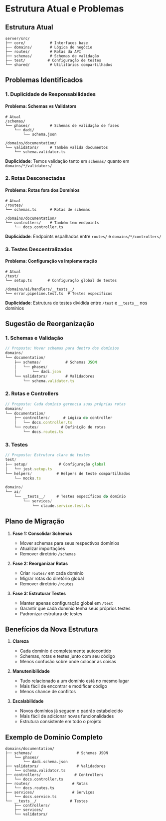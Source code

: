 # Estrutura Atual e Problemas

## Estrutura Atual

```
server/src/
├── core/           # Interfaces base
├── domains/        # Lógica de negócio
├── routes/         # Rotas da API
├── schemas/        # Schemas de validação
├── test/          # Configuração de testes
└── shared/         # Utilitários compartilhados
```

## Problemas Identificados

### 1. Duplicidade de Responsabilidades

#### Problema: Schemas vs Validators
```
# Atual
/schemas/
└── phases/         # Schemas de validação de fases
    └── dadi/
        └── schema.json

/domains/documentation/
└── validators/     # Também valida documentos
    └── schema.validator.ts
```

**Duplicidade**: Temos validação tanto em `schemas/` quanto em `domains/*/validators/`

### 2. Rotas Desconectadas

#### Problema: Rotas fora dos Domínios
```
# Atual
/routes/
└── schemas.ts      # Rotas de schemas

/domains/documentation/
└── controllers/    # Também tem endpoints
    └── docs.controller.ts
```

**Duplicidade**: Endpoints espalhados entre `routes/` e `domains/*/controllers/`

### 3. Testes Descentralizados

#### Problema: Configuração vs Implementação
```
# Atual
/test/
└── setup.ts       # Configuração global de testes

/domains/ai/handlers/__tests__/
└── error.pipeline.test.ts  # Testes específicos
```

**Duplicidade**: Estrutura de testes dividida entre `/test` e `__tests__` nos domínios

## Sugestão de Reorganização

### 1. Schemas e Validação

```typescript
// Proposta: Mover schemas para dentro dos domínios
domains/
└── documentation/
    ├── schemas/           # Schemas JSON
    │   └── phases/
    │       └── dadi.json
    └── validators/        # Validadores
        └── schema.validator.ts
```

### 2. Rotas e Controllers

```typescript
// Proposta: Cada domínio gerencia suas próprias rotas
domains/
└── documentation/
    ├── controllers/      # Lógica do controller
    │   └── docs.controller.ts
    └── routes/          # Definição de rotas
        └── docs.routes.ts
```

### 3. Testes

```typescript
// Proposta: Estrutura clara de testes
test/
├── setup/              # Configuração global
│   └── jest.setup.ts
└── helpers/           # Helpers de teste compartilhados
    └── mocks.ts

domains/
└── ai/
    └── __tests__/     # Testes específicos do domínio
        └── services/
            └── claude.service.test.ts
```

## Plano de Migração

1. **Fase 1: Consolidar Schemas**
   - Mover schemas para seus respectivos domínios
   - Atualizar importações
   - Remover diretório `/schemas`

2. **Fase 2: Reorganizar Rotas**
   - Criar `routes/` em cada domínio
   - Migrar rotas do diretório global
   - Remover diretório `/routes`

3. **Fase 3: Estruturar Testes**
   - Manter apenas configuração global em `/test`
   - Garantir que cada domínio tenha seus próprios testes
   - Padronizar estrutura de testes

## Benefícios da Nova Estrutura

1. **Clareza**
   - Cada domínio é completamente autocontido
   - Schemas, rotas e testes junto com seu código
   - Menos confusão sobre onde colocar as coisas

2. **Manutenibilidade**
   - Tudo relacionado a um domínio está no mesmo lugar
   - Mais fácil de encontrar e modificar código
   - Menos chance de conflitos

3. **Escalabilidade**
   - Novos domínios já seguem o padrão estabelecido
   - Mais fácil de adicionar novas funcionalidades
   - Estrutura consistente em todo o projeto

## Exemplo de Domínio Completo

```
domains/documentation/
├── schemas/                    # Schemas JSON
│   └── phases/
│       └── dadi.schema.json
├── validators/                 # Validadores
│   └── schema.validator.ts
├── controllers/               # Controllers
│   └── docs.controller.ts
├── routes/                   # Rotas
│   └── docs.routes.ts
├── services/                 # Serviços
│   └── docs.service.ts
└── __tests__/               # Testes
    ├── controllers/
    ├── services/
    └── validators/
``` 